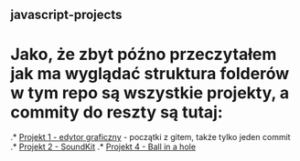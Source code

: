 ## javascript-projects

# Jako, że zbyt późno przeczytałem jak ma wyglądać struktura folderów w tym repo są wszystkie projekty, a commity do reszty są tutaj:
.* [Projekt 1 - edytor graficzny](https://github.com/dburnat/javascript_01) - początki z gitem, także tylko jeden commit
.* [Projekt 2 - SoundKit](https://github.com/dburnat/js-2-keyboard) 
.* [Projekt 4 - Ball in a hole](https://github.com/dburnat/javascript_04) 
